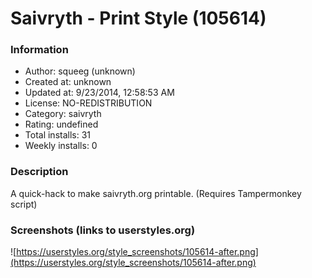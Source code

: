 # Saivryth - Print Style (105614)

### Information
- Author: squeeg (unknown)
- Created at: unknown
- Updated at: 9/23/2014, 12:58:53 AM
- License: NO-REDISTRIBUTION
- Category: saivryth
- Rating: undefined
- Total installs: 31
- Weekly installs: 0


### Description
A quick-hack to make saivryth.org printable.
(Requires Tampermonkey script)


### Screenshots (links to userstyles.org)
![https://userstyles.org/style_screenshots/105614-after.png](https://userstyles.org/style_screenshots/105614-after.png)


